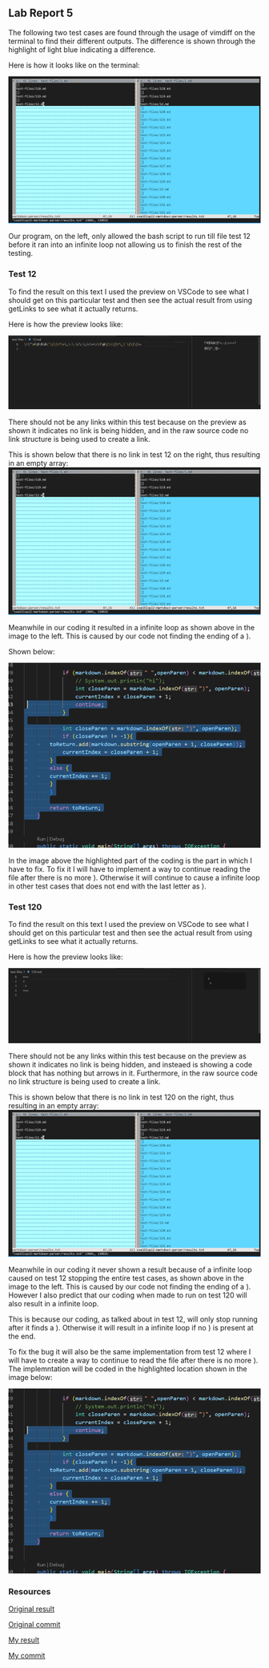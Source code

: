 ## Lab Report 5

The following two test cases are found through the usage of vimdiff on the terminal to find their different outputs. The difference is shown through the highlight of light blue indicating a difference.

Here is how it looks like on the terminal:

![Difference](vimdiff.png)

Our program, on the left, only allowed the bash script to run till file test 12 before it ran into an infinite loop not allowing us to finish the rest of the testing.

### Test 12

To find the result on this text I used the preview on VSCode to see what I should get on this particular test and then see the actual result from using getLinks to see what it actually returns.

Here is how the preview looks like:

![Test 12](test-12.png)

There should not be any links within this test because on the preview as shown it indicates no link is being hidden, and in the raw source code no link structure is being used to create a link.

 This is shown below that there is no link in test 12 on the right, thus resulting in an empty array:
![Test 12 correct](vimdiff.png)

Meanwhile in our coding it resulted in a infinite loop as shown above in the image to the left. This is caused by our code not finding the ending of a ).

Shown below:

![Coding](CodingFixNeeded.png)

In the image above the highlighted part of the coding is the part in which I have to fix. To fix it I will have to implement a way to continue reading the file after there is no more ). Otherwise it will continue to cause a infinite loop in other test cases that does not end with the last letter as ).

### Test 120

To find the result on this text I used the preview on VSCode to see what I should get on this particular test and then see the actual result from using getLinks to see what it actually returns.

Here is how the preview looks like:

![Test 120](test-120.png)

There should not be any links within this test because on the preview as shown it indicates no link is being hidden, and insteaed is showing a code block that has nothing but arrows in it. Furthermore, in the raw source code no link structure is being used to create a link.

 This is shown below that there is no link in test 120 on the right, thus resulting in an empty array:
![Test 120 correct](vimdiff.png)

Meanwhile in our coding it never shown a result because of a infinite loop caused on test 12 stopping the entire test cases, as shown above in the image to the left. This is caused by our code not finding the ending of a ). However I also predict that our coding when made to run on test 120 will also result in a infinite loop.

This is because our coding, as talked about in test 12, will only stop running after it finds a ). Otherwise it will result in a infinite loop if no ) is present at the end.

To fix the bug it will also be the same implementation from test 12 where I will have to create a way to continue to read the file after there is no more ). The implemntation will be coded in the highlighted location shown in the image below:

![Coding](CodingFixNeeded.png)

### Resources

[Original result](https://kevinzheng2222.github.io/cse15l-lab-reports/Labreport5/results-original)

[Original commit](https://github.com/KevinZheng2222/markdown-parser-run/commit/509b9d5f4accec97be10030cf2f2d3bebd23d5ac)

[My result](https://kevinzheng2222.github.io/cse15l-lab-reports/Labreport5/results-mine)

[My commit](https://github.com/Shresthhooda/markdown-parser/commit/289fc34f94b5e444a4af891e2003ae93de04b4d3)